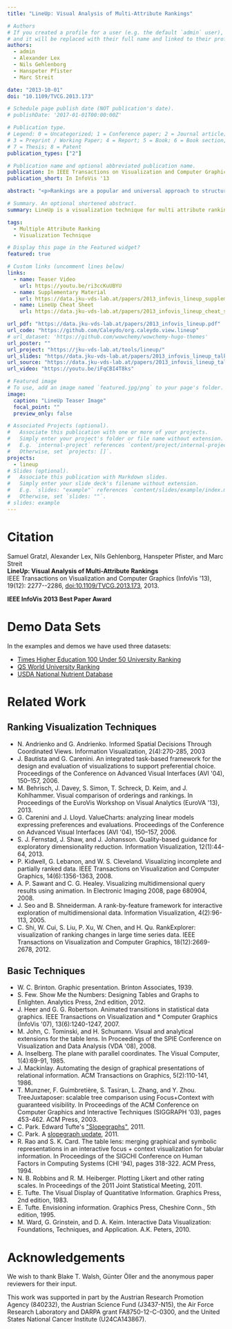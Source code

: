 ```yaml
---
title: "LineUp: Visual Analysis of Multi-Attribute Rankings"

# Authors
# If you created a profile for a user (e.g. the default `admin` user), write the username (folder name) here
# and it will be replaced with their full name and linked to their profile.
authors:
  - admin
  - Alexander Lex
  - Nils Gehlenborg
  - Hanspeter Pfister
  - Marc Streit

date: "2013-10-01"
doi: "10.1109/TVCG.2013.173"

# Schedule page publish date (NOT publication's date).
# publishDate: '2017-01-01T00:00:00Z'

# Publication type.
# Legend: 0 = Uncategorized; 1 = Conference paper; 2 = Journal article;
# 3 = Preprint / Working Paper; 4 = Report; 5 = Book; 6 = Book section;
# 7 = Thesis; 8 = Patent
publication_types: ["2"]

# Publication name and optional abbreviated publication name.
publication: In IEEE Transactions on Visualization and Computer Graphics (InfoVis '13)
publication_short: In InfoVis '13

abstract: "<p>Rankings are a popular and universal approach to structuring otherwise unorganized collections of items by computing a rank for each item based on the value of one or more of its attributes. This allows us, for example, to prioritize tasks or to evaluate the performance of products relative to each other. While the visualization of a ranking itself is straightforward, its interpretation is not, because the rank of an item represents only a summary of a potentially complicated relationship between its attributes and those of the other items. It is also common that alternative rankings exist which need to be compared and analyzed to gain insight into how multiple heterogeneous attributes affect the rankings. Advanced visual exploration tools are needed to make this process efficient. In this paper we present a comprehensive analysis of requirements for the visualization of multi-attribute rankings. Based on these considerations, we propose LineUp - a novel and scalable visualization technique that uses bar charts. This interactive technique supports the ranking of items based on multiple heterogeneous attributes with different scales and semantics. It enables users to interactively combine attributes and flexibly refine parameters to explore the effect of changes in the attribute combination. This process can be employed to derive actionable insights as to which attributes of an item need to be modified in order for its rank to change. Additionally, through integration of slope graphs, LineUp can also be used to compare multiple alternative rankings on the same set of items, for example, over time or across different attribute combinations. We evaluate the effectiveness of the proposed multi-attribute visualization technique in a qualitative study. The study shows that users are able to successfully solve complex ranking tasks in a short period of time.</p>"

# Summary. An optional shortened abstract.
summary: LineUp is a visualization technique for multi attribute rankings

tags:
  - Multiple Attribute Ranking
  - Visualization Technique

# Display this page in the Featured widget?
featured: true

# Custom links (uncomment lines below)
links:
  - name: Teaser Video
    url: https://youtu.be/ri3ccKuUBYU
  - name: Supplementary Material
    url: https://data.jku-vds-lab.at/papers/2013_infovis_lineup_supplement.zip
  - name: LineUp Cheat Sheet
    url: https://data.jku-vds-lab.at/papers/2013_infovis_lineup_cheat_sheet.pdf

url_pdf: "https://data.jku-vds-lab.at/papers/2013_infovis_lineup.pdf"
url_code: "https://github.com/Caleydo/org.caleydo.view.lineup"
# url_dataset: 'https://github.com/wowchemy/wowchemy-hugo-themes'
url_poster: ""
url_project: "https://jku-vds-lab.at/tools/lineup/"
url_slides: "https//data.jku-vds-lab.at/papers/2013_infovis_lineup_talk.pdf"
url_source: "https://data.jku-vds-lab.at/papers/2013_infovis_lineup_talk.pptx"
url_video: "https://youtu.be/iFqCBI4T8ks"

# Featured image
# To use, add an image named `featured.jpg/png` to your page's folder.
image:
  caption: "LineUp Teaser Image"
  focal_point: ""
  preview_only: false

# Associated Projects (optional).
#   Associate this publication with one or more of your projects.
#   Simply enter your project's folder or file name without extension.
#   E.g. `internal-project` references `content/project/internal-project/index.md`.
#   Otherwise, set `projects: []`.
projects:
  - lineup
# Slides (optional).
#   Associate this publication with Markdown slides.
#   Simply enter your slide deck's filename without extension.
#   E.g. `slides: "example"` references `content/slides/example/index.md`.
#   Otherwise, set `slides: ""`.
# slides: example
---
```


# Citation

Samuel Gratzl, Alexander Lex, Nils Gehlenborg, Hanspeter Pfister, and Marc Streit <br>
**LineUp: Visual Analysis of Multi-Attribute Rankings** <br>
IEEE Transactions on Visualization and Computer Graphics (InfoVis '13), 19(12): 2277--2286, [doi:10.1109/TVCG.2013.173](https://doi.org/10.1109/TVCG.2013.173), 2013.

**<i class="fa fa-award"></i> IEEE InfoVis 2013 Best Paper Award**

# Demo Data Sets

In the examples and demos we have used three datasets:

- [Times Higher Education 100 Under 50 University Ranking](https://www.timeshighereducation.co.uk/world-university-rankings/2012/one-hundred-under-fifty)
- [QS World University Ranking](https://www.iu.qs.com/university-rankings/world-university-rankings/)
- [USDA National Nutrient Database](https://www.ars.usda.gov/ba/bhnrc/ndl)

# Related Work

## Ranking Visualization Techniques

- N. Andrienko and G. Andrienko. Informed Spatial Decisions Through Coordinated Views. Information Visualization, 2(4):270-285, 2003
- J. Bautista and G. Carenini. An integrated task-based framework for the design and evaluation of visualizations to support preferential choice. Proceedings of the Conference on Advanced Visual Interfaces (AVI '04), 150–157, 2006.
- M. Behrisch, J. Davey, S. Simon, T. Schreck, D. Keim, and J. Kohlhammer. Visual comparison of orderings and rankings. In Proceedings of the EuroVis Workshop on Visual Analytics (EuroVA '13), 2013.
- G. Carenini and J. Lloyd. ValueCharts: analyzing linear models expressing preferences and evaluations. Proceedings of the Conference on Advanced Visual Interfaces (AVI '04), 150–157, 2006.
- S. J. Fernstad, J. Shaw, and J. Johansson. Quality-based guidance for exploratory dimensionality reduction. Information Visualization, 12(1):44-64, 2013.
- P. Kidwell, G. Lebanon, and W. S. Cleveland. Visualizing incomplete and partially ranked data. IEEE Transactions on Visualization and Computer Graphics, 14(6):1356-1363, 2008.
- A. P. Sawant and C. G. Healey. Visualizing multidimensional query results using animation. In Electronic Imaging 2008, page 680904, 2008.
- J. Seo and B. Shneiderman. A rank-by-feature framework for interactive exploration of multidimensional data. Information Visualization, 4(2):96-113, 2005.
- C. Shi, W. Cui, S. Liu, P. Xu, W. Chen, and H. Qu. RankExplorer: visualization of ranking changes in large time series data. IEEE Transactions on Visualization and Computer Graphics, 18(12):2669-2678, 2012.

## Basic Techniques

- W. C. Brinton. Graphic presentation. Brinton Associates, 1939.
- S. Few. Show Me the Numbers: Designing Tables and Graphs to Enlighten. Analytics Press, 2nd edition, 2012.
- J. Heer and G. G. Robertson. Animated transitions in statistical data graphics. IEEE Transactions on Visualization and \* Computer Graphics (InfoVis '07), 13(6):1240-1247, 2007.
- M. John, C. Tominski, and H. Schumann. Visual and analytical extensions for the table lens. In Proceedings of the SPIE Conference on Visualization and Data Analysis (VDA '08), 2008.
- A. Inselberg. The plane with parallel coordinates. The Visual Computer, 1(4):69-91, 1985.
- J. Mackinlay. Automating the design of graphical presentations of relational information. ACM Transactions on Graphics, 5(2):110-141, 1986.
- T. Munzner, F. Guimbretière, S. Tasiran, L. Zhang, and Y. Zhou. TreeJuxtaposer: scalable tree comparison using Focus+Context with guaranteed visibility. In Proceedings of the ACM Conference on Computer Graphics and Interactive Techniques (SIGGRAPH '03), pages 453-462. ACM Press, 2003.
- C. Park. Edward Tufte's ["Slopegraphs"](https://charliepark.org/slopegraphs/), 2011.
- C. Park. A [slopegraph update](https://charliepark.org/a-slopegraph-update/), 2011.
- R. Rao and S. K. Card. The table lens: merging graphical and symbolic representations in an interactive focus + context visualization for tabular information. In Proceedings of the SIGCHI Conference on Human Factors in Computing Systems (CHI '94), pages 318-322. ACM Press, 1994.
- N. B. Robbins and R. M. Heiberger. Plotting Likert and other rating scales. In Proceedings of the 2011 Joint Statistical Meeting, 2011.
- E. Tufte. The Visual Display of Quantitative Information. Graphics Press, 2nd edition, 1983.
- E. Tufte. Envisioning information. Graphics Press, Cheshire Conn., 5th edition, 1995.
- M. Ward, G. Grinstein, and D. A. Keim. Interactive Data Visualization: Foundations, Techniques, and Application. A.K. Peters, 2010.

# Acknowledgements

We wish to thank Blake T. Walsh, Günter Öller and the anonymous paper reviewers for their input.

This work was supported in part by the Austrian Research Promotion Agency (840232), the Austrian Science Fund (J3437-N15), the Air Force Research Laboratory and DARPA grant FA8750-12-C-0300, and the United States National Cancer Institute (U24CA143867).
